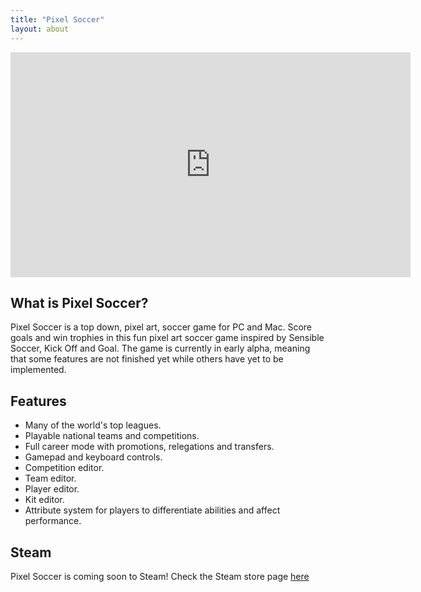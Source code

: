 ```yaml
---
title: "Pixel Soccer"
layout: about
---
```

<!-- 16:9 aspect ratio -->
<div class="embed-responsive embed-responsive-16by9">
  <iframe width="640" height="360" src="https://www.youtube.com/embed/H47IjiQBbeY" frameborder="0"></iframe>
</div>


<h2>What is Pixel Soccer?</h2>


Pixel Soccer is a top down, pixel art, soccer game for PC and Mac. Score goals and win trophies in this fun pixel art soccer game inspired by Sensible Soccer, Kick Off and Goal. The game is currently in early alpha, meaning that some features are not finished yet while others have yet to be implemented. 


<h2>Features</h2>

<ul>
<li>Many of the world's top leagues.</li>
<li>Playable national teams and competitions.</li>
<li>Full career mode with promotions, relegations and transfers.</li>
<li>Gamepad and keyboard controls.</li>  
<li>Competition editor.</li>
<li>Team editor.</li>
<li>Player editor.</li>
<li>Kit editor.</li>
<li>Attribute system for players to differentiate abilities and affect performance.</li>
</ul>

<h2>Steam</h2>
Pixel Soccer is coming soon to Steam!
Check the Steam store page <a href="http://store.steampowered.com/app/347700/Pixel_Soccer" title="Coming Soon To Steam">here</a>

<script type="text/javascript" src="http://www.redbubble.com/assets/external_portfolio.js"></script>
<script id="rb-xzfcxvzx" type="text/javascript">new RBExternalPortfolio('www.redbubble.com', 'scoreline', 2, 2).renderIframe();
</script>

